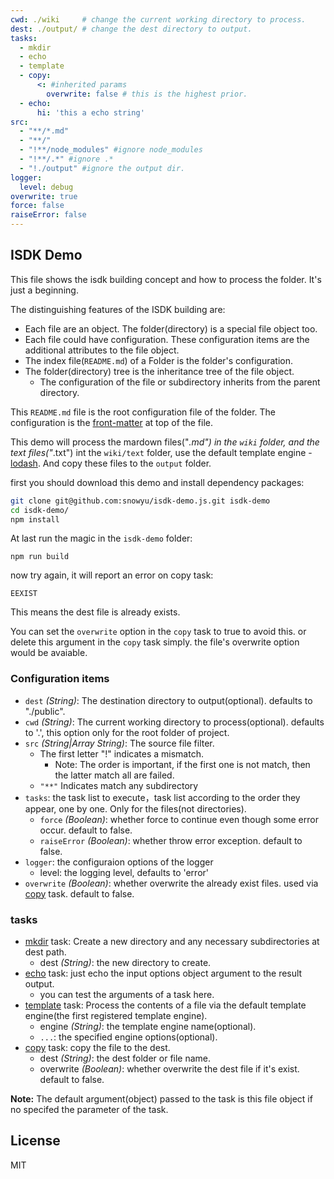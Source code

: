 ```yaml
---
cwd: ./wiki     # change the current working directory to process.
dest: ./output/ # change the dest directory to output.
tasks:
  - mkdir
  - echo
  - template
  - copy:
      <: #inherited params
        overwrite: false # this is the highest prior.
  - echo:
      hi: 'this a echo string'
src:
  - "**/*.md"
  - "**/"
  - "!**/node_modules" #ignore node_modules
  - "!**/.*" #ignore .*
  - "!./output" #ignore the output dir.
logger:
  level: debug
overwrite: true
force: false
raiseError: false
---
```


## ISDK Demo

This file shows the isdk building concept and how to process the folder.
It's just a beginning.

The distinguishing features of the ISDK building are:

* Each file are an object. The folder(directory) is a special file object too.
* Each file could have configuration. These configuration items are the additional
  attributes to the file object.
* The index file(`README.md`) of a Folder is the folder's configuration.
* The folder(directory) tree is the inheritance tree of the file object.
  * The configuration of the file or subdirectory inherits from the parent directory.


This `README.md` file is the root configuration file of the folder.
The configuration is the [front-matter][front-matter] at top of the file.

This demo will process the mardown files("*.md") in the `wiki` folder,
and the text files("*.txt") int the `wiki/text` folder,
use the default template engine - [lodash](https://lodash.com/docs#template).
And copy these files to the `output` folder.

first you should download this demo and install dependency packages:

```bash
git clone git@github.com:snowyu/isdk-demo.js.git isdk-demo
cd isdk-demo/
npm install
```

At last run the magic in the `isdk-demo` folder:

    npm run build

now try again, it will report an error on copy task:

    EEXIST

This means the dest file is already exists.

You can set the `overwrite` option in the `copy` task to true to avoid this.
or delete this argument in the `copy` task simply. the file's overwrite option would
be avaiable.


### Configuration items

* `dest` *(String)*: The destination directory to output(optional).
  defaults to "./public".
* `cwd` *(String)*: The current working directory to process(optional).
  defaults to '.', this option only for the root folder of project.
* `src` *(String|Array String)*: The source file filter.
  * The first letter "!" indicates a mismatch.
    * Note: The order is important, if the first one is not match, then the latter match all are failed.
  * `"**"` Indicates match any subdirectory
* `tasks`: the task list to execute，task list according to the order they appear, one by one. Only for the files(not directories).
  * `force` *(Boolean)*: whether force to continue even though some error occur.
    default to false.
  * `raiseError` *(Boolean)*: whether throw error exception.
    default to false.
* `logger`: the configuraion options of the logger
  * level: the logging level, defaults to 'error'
* `overwrite` *(Boolean)*: whether overwrite the already exist files. used via [copy][copy] task.
  default to false.

### tasks

* [mkdir][mkdir] task: Create a new directory and any necessary subdirectories at dest path.
  * dest *(String)*: the new directory to create.
* [echo][echo] task: just echo the input options object argument to the result output.
  * you can test the arguments of a task here.
* [template][template] task: Process the contents of a file via the default template
  engine(the first registered template engine).
  * engine *(String)*: the template engine name(optional).
  * `...`: the specified engine options(optional).
* [copy][copy] task: copy the file to the dest.
  * dest *(String)*: the dest folder or file name.
  * overwrite *(Boolean)*: whether overwrite the dest file if it's exist.
    default to false.


**Note:** The default argument(object) passed to the task is this file object if no
specifed the parameter of the task.

## License

MIT

[front-matter]: http://jekyllrb.com/docs/frontmatter/
[mkdir]: https://github.com/snowyu/task-registry-file-mkdir.js
[echo]: ./src/tasks/echo.coffee
[template]: https://github.com/snowyu/task-registry-file-template.js
[copy]: https://github.com/snowyu/task-registry-file-copy.js